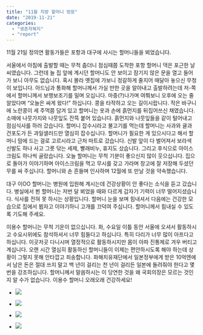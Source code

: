 ```yaml
---
title: "11월 지방 할머니 방문"
date: "2019-11-21"
categories: 
  - "생존자복지"
  - "report"
---
```


11월 21일 정의연 활동가들은 포항과 대구에 사시는 할머니들을 뵈었습니다.

서울에서 아침에 출발할 때는 무척 춥더니 점심때쯤 도착한 포항 할머니 댁은 포근한 날씨였습니다. 그런데 늘 집 앞에 계시던 할머니도 안 보이고 잠기지 않은 문을 열고 들어가 보니 아무도 없습니다. 혹시 몰라 옛집에 가보니 정갈하게 줄지어 매달아 놓으신 무청이 보입니다. 아드님과 통화해 할머니께서 가실 만한 곳을 알아내고 출발하려는데 저-쪽에서 할머니께서 보행보조기를 밀며 오십니다. 마중(?)나가며 여쭤보니 오후에 오는 줄 알았다며 “오늘은 싸게 왔다!” 하십니다. 콩을 타작하고 오는 길이시랍니다. 작은 바구니에 노란콩이 세 주먹쯤 담겨 있고 할머니는 옷과 손에 흙먼지를 뒤집어쓰신 채였습니다. 소매에 나뭇가지와 나뭇잎도 잔뜩 붙어 있습니다. 흙먼지와 나뭇잎들을 같이 털어내고 점심식사를 하러 갔습니다. 할머니 잡수시라고 불고기를 먹는데 할머니는 사과와 귤과 건포도가 든 과일샐러드만 열심히 잡수십니다. 할머니가 필요한 게 있으시다고 해서 할머니 맘에 드는 걸로 고르시라고 근처 마트로 갔습니다. 신발 앞이 다 벌어져서 보라색 신발도 하나 사고 그릇 닦는 세제, 빨래비누, 휴지도 샀습니다. 그리고 후식으로 아이스크림도 하나씩 골랐습니다. 오늘 할머니는 무척 기분이 좋으신지 많이 웃으십니다. 집으로 돌아가 이야기하며 아이스크림을 먹고 무시를 갖고 가라며 창고에 잘 저장해 두셨던 무를 싸 주십니다. 할머니와 손 흔들며 인사하며 12월에 또 만날 것을 약속했습니다.

대구 이OO 할머니는 병원에 입원해 계시는데 건강상황이 안 좋다는 소식을 듣고 갔습니다. 병실에서 뵌 할머니는 저번 달 뵈었을 때와 다르게 갑자기 기력이 너무 떨어지셨습니다. 식사를 전혀 못 하시는 상황입니다. 할머니 눈을 보며 힘내셔서 다음에는 건강한 모습으로 집에서 뵙자고 이야기하니 고개를 끄덕여 주십니다. 할머니께서 힘내실 수 있도록 기도해 주세요.

이용수 할머니는 무척 기운이 없으십니다. 화, 수요일 이틀 동안 서울에 오셔서 활동하시고 수요시위에도 참석하셔서 너무 힘들다고 하십니다. 특히 다리가 너무 많이 아프다고 하십니다. 이곳저곳 다니시며 열정적으로 활동하시지만 몸이 아파 진통제로 겨우 버티고 계십니다. 오랜 시간 열심히 활동하신 할머니들이 이제는 편안하시도록 해야 하는데 상황이 그렇지 못해 안타깝고 죄송합니다. 화해치유재단에서 일본정부에게 받은 10억엔에서 남은 돈은 절대 쓰지 말고 백 년이 걸리는 천 년이 걸리든 일본에 돌려줘야 한다고 몇 번을 강조하십니다. 할머니께서 말씀하시는 이 당연한 것을 왜 국회의장은 모르는 것인지 알 수가 없습니다. 이용수 할머니 오래오래 건강하세요!

- ![](https://womenandwar.net/kr/wp-content/uploads/2019/11/photo_2019-11-22_11-08-12-1024x768.jpg)
    
- ![](https://womenandwar.net/kr/wp-content/uploads/2019/11/photo_2019-11-22_11-08-18-768x1024.jpg)
    
- ![](https://womenandwar.net/kr/wp-content/uploads/2019/11/photo_2019-11-22_11-08-47-768x1024.jpg)
    

- ![](https://womenandwar.net/kr/wp-content/uploads/2019/11/사본-photo_2019-11-22_11-09-42.jpg)
